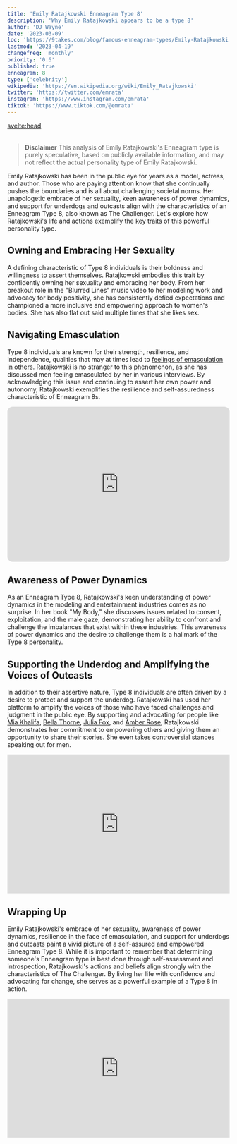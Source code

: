 ```yaml
---
title: 'Emily Ratajkowski Enneagram Type 8'
description: 'Why Emily Ratajkowski appears to be a type 8'
author: 'DJ Wayne'
date: '2023-03-09'
loc: 'https://9takes.com/blog/famous-enneagram-types/Emily-Ratajkowski'
lastmod: '2023-04-19'
changefreq: 'monthly'
priority: '0.6'
published: true
enneagram: 8
type: ['celebrity']
wikipedia: 'https://en.wikipedia.org/wiki/Emily_Ratajkowski'
twitter: 'https://twitter.com/emrata'
instagram: 'https://www.instagram.com/emrata'
tiktok: 'https://www.tiktok.com/@emrata'
---
```


<svelte:head>

<meta property="og:image" content="https://9takes.com/types/8s/Emily-Ratajkowski.webp" />
  <link rel="canonical" href="https://9takes.com/blog/famous-enneagram-types/Emily-Ratajkowski">
</svelte:head>

<script>
	import  PopCard  from "../../../lib/components/atoms/PopCard.svelte";
</script>
<div
	style="display: flex;
    justify-content: center;
    margin: 1rem 0;
	"
>
	<PopCard
		image={`/types/8s/${'Emily-Ratajkowski'}.webp`}
		showIcon={false}
		displayText="Emily Ratajkowski"
		subtext=""
	/>
</div>

> **Disclaimer** This analysis of Emily Ratajkowski's Enneagram type is purely speculative, based on publicly available information, and may not reflect the actual personality type of Emily Ratajkowski.

<p class="firstLetter">Emily Ratajkowski has been in the public eye for years as a model, actress, and author. Those who are paying attention know that she continually pushes the boundaries and is all about challenging societal norms. Her unapologetic embrace of her sexuality, keen awareness of power dynamics, and support for underdogs and outcasts align with the characteristics of an Enneagram Type 8, also known as The Challenger. Let's explore how Ratajkowski's life and actions exemplify the key traits of this powerful personality type.</p>

## Owning and Embracing Her Sexuality

A defining characteristic of Type 8 individuals is their boldness and willingness to assert themselves. Ratajkowski embodies this trait by confidently owning her sexuality and embracing her body. From her breakout role in the "Blurred Lines" music video to her modeling work and advocacy for body positivity, she has consistently defied expectations and championed a more inclusive and empowering approach to women's bodies. She has also flat out said multiple times that she likes sex.

## Navigating Emasculation

Type 8 individuals are known for their strength, resilience, and independence, qualities that may at times lead to [feelings of emasculation in others](https://www.laineygossip.com/emily-ratajkowski-on-money-power-men-being-emasculated-by-confident-successful-women/73298). Ratajkowski is no stranger to this phenomenon, as she has discussed men feeling emasculated by her in various interviews. By acknowledging this issue and continuing to assert her own power and autonomy, Ratajkowski exemplifies the resilience and self-assuredness characteristic of Enneagram 8s.

<div style="display:flex; align-items: center; justify-content: center;">
<iframe style="border-radius:12px" src="https://open.spotify.com/embed/episode/3mh8E7aq3LpvyDmieHJHaR?utm_source=generator&t=2470543" title="Emily Ratajkowski talking about men feeling emasculated" width="100%" height="352" frameBorder="0" allowfullscreen="" allow="autoplay; clipboard-write; encrypted-media; fullscreen; picture-in-picture" loading="lazy"></iframe>
</div>

<!-- <iframe width="560" height="315" src="https://www.youtube.com/embed/imazLCAMojQ?clip=UgkxRkNXv8TeG6Je1L2Ylrx9kKjylmQPab8D&amp;clipt=EPeoBxjz4gg" title="YouTube video player" frameborder="0" allow="accelerometer; autoplay; clipboard-write; encrypted-media; gyroscope; picture-in-picture; web-share" allowfullscreen></iframe>

<iframe width="420" height="315"
src="https://youtube.com/clip/UgkxRv5kVF_HC7P0Din42aIrKdAUefVnxID8">
</iframe> -->

## Awareness of Power Dynamics

As an Enneagram Type 8, Ratajkowski's keen understanding of power dynamics in the modeling and entertainment industries comes as no surprise. In her book "My Body," she discusses issues related to consent, exploitation, and the male gaze, demonstrating her ability to confront and challenge the imbalances that exist within these industries. This awareness of power dynamics and the desire to challenge them is a hallmark of the Type 8 personality.

## Supporting the Underdog and Amplifying the Voices of Outcasts

In addition to their assertive nature, Type 8 individuals are often driven by a desire to protect and support the underdog. Ratajkowski has used her platform to amplify the voices of those who have faced challenges and judgment in the public eye. By supporting and advocating for people like [Mia Khalifa](https://www.youtube.com/watch?v=iJ-3BlGal5M&list=PLjY28yrdnk0qTW9xo517pRs6WFSw6h2xv&index=13),
[Bella Thorne](https://www.youtube.com/watch?v=rPY26QNhJ0U&list=PLjY28yrdnk0qTW9xo517pRs6WFSw6h2xv&index=10),
[Julia Fox](https://www.youtube.com/watch?v=YzHbK0tbMr0&list=PLjY28yrdnk0qTW9xo517pRs6WFSw6h2xv&index=16), and [Amber Rose](https://www.youtube.com/watch?v=YtUpsNZfhfM&list=PLjY28yrdnk0qTW9xo517pRs6WFSw6h2xv&index=4), Ratajkowski demonstrates her commitment to empowering others and giving them an opportunity to share their stories. She even takes controversial stances speaking out for men.

<div style="display:flex; align-items: center; justify-content: center;">
<iframe width="560" height="315" src="https://www.youtube.com/embed/YzHbK0tbMr0?clip=UgkxRv5kVF_HC7P0Din42aIrKdAUefVnxID8&amp;clipt=EPrHEBi72hM" title="Emily Ratajkowski talking about how men are not doing well" frameborder="0" allow="accelerometer; autoplay; clipboard-write; encrypted-media; gyroscope; picture-in-picture; web-share" allowfullscreen></iframe>
</div>

## Wrapping Up

Emily Ratajkowski's embrace of her sexuality, awareness of power dynamics, resilience in the face of emasculation, and support for underdogs and outcasts paint a vivid picture of a self-assured and empowered Enneagram Type 8. While it is important to remember that determining someone's Enneagram type is best done through self-assessment and introspection, Ratajkowski's actions and beliefs align strongly with the characteristics of The Challenger. By living her life with confidence and advocating for change, she serves as a powerful example of a Type 8 in action.

<div style="display:flex; align-items: center; justify-content: center;">
<iframe width="560" height="315" src="https://www.youtube.com/embed/imazLCAMojQ?clip=UgkxKgXTXeh070ACyd5fRX2r_XbXeNJ8E0ok&amp;clipt=EM61BxiniQk" title="Emily is a peak 8" frameborder="0" allow="accelerometer; autoplay; clipboard-write; encrypted-media; gyroscope; picture-in-picture; web-share" allowfullscreen></iframe>
</div>

<div>
<script type="application/ld+json">
  {
  "@context": "http://schema.org",
  "@type": "Article",
  "articleBody": "",
  "articleSection": "celebrity",
  "author": {
    "@type": "Person",
    "name": "DJ Wayne",
"sameAs": [
      {
        "@id": "https://www.instagram.com/djwayne3/"
      },
      {
        "@id": "https://twitter.com/djwayne3"
      }
     ]
  },
  "dateModified": {
    "@type": "Date",
    "@value": "2023-04-19"
  },
  "datePublished": {
    "@type": "Date",
    "@value": "2023-03-09"
  },
  "description": "",
  "headline": "Emily Ratajkowski Enneagram Type 8",
  "image": {
    "@type": "ImageObject",
    "height": 800,
    "url": {
      "@id": "https://9takes.com/types/8s/Emily-Ratajkowski.webp"
    },
    "width": 1200
  },
  "keywords": [
    "Emily Ratajkowski",
    "Enneagram",
    "Type 8",
    "Challenger"
  ],
  "mainEntityOfPage": {
    "@id": "https://9takes.com/blog/famous-enneagram-types/Emily-Ratajkowski",
    "@type": "WebPage"
  },
  "mentions": {
    "@type": "Person",
    "description": "Emily O'Hara Ratajkowski is an American model and actress. Born in London and raised in San Diego, Ratajkowski first appeared on the cover of the March 2012 issue of the erotic magazine treats!, which led to her appearing in two music videos – Robin Thicke’s 'Blurred Lines' (the number-one song of 2013 in several countries) and Maroon 5's 'Love Somebody'.",
    "name": "Emily Ratajkowski",
    "sameAs": [
      {
        "@id": "https://www.instagram.com/emrata/"
      },
      {
        "@id": "https://twitter.com/emrata"
      },
      {
        "@id": "https://en.wikipedia.org/wiki/Emily-Ratajkowski"
      },
      {
        "@id": "https://people.com/tag/emily-ratajkowski/"
      }
    ]
  },
  "publisher": {
    "@type": "Organization",
"sameAs": [
      {
        "@id": "https://www.instagram.com/9takesdotcom/"
      },
      {
        "@id": "https://twitter.com/9takesdotcom"
      }
     ],
    "logo": {
      "@type": "ImageObject",
      "url": {
        "@id": "https://9takes.com/brand/darkRubix.png"
      }
    },
    "name": "9takes"
  },
  "url": {
    "@id": "https://9takes.com/blog/famous-enneagram-types/Emily-Ratajkowski"
  }
}
</script>
</div>
